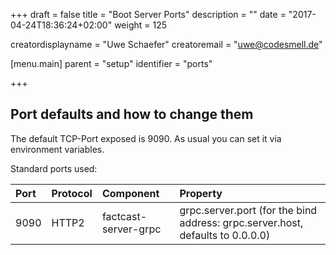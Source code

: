 +++
draft = false
title = "Boot Server Ports"
description = ""
date = "2017-04-24T18:36:24+02:00"
weight = 125

creatordisplayname = "Uwe Schaefer"
creatoremail = "uwe@codesmell.de"

[menu.main]
parent = "setup"
identifier = "ports"

+++

## Port defaults and how to change them

The default TCP-Port exposed is 9090. As usual you can set it via environment variables.

Standard ports used:

|Port|Protocol|Component|Property|
|:--|:--|:--|:--|
|9090|HTTP2|factcast-server-grpc|grpc.server.port (for the bind address: grpc.server.host, defaults to 0.0.0.0) |
